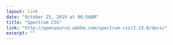 ```yaml
---
layout: link 
date: "October 25, 2019 at 06:56AM"
title: "Spectrum CSS"
link: "http://opensource.adobe.com/spectrum-css/2.13.0/docs/"
excerpt: ""
---
```

